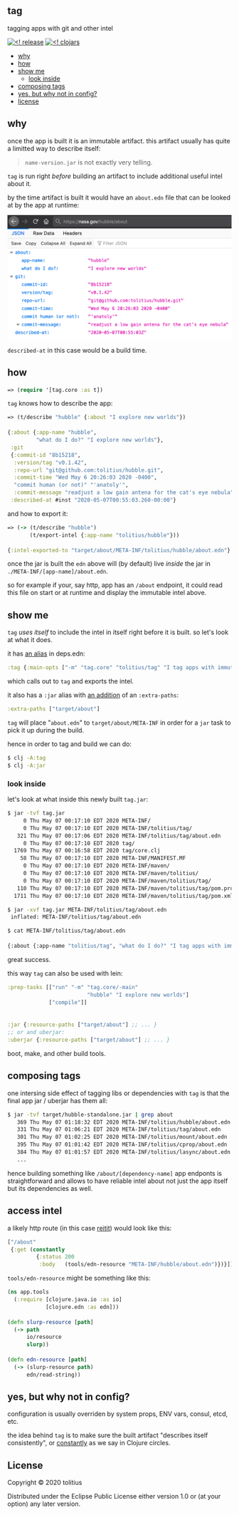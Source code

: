 ## tag

tagging apps with git and other intel

[![<! release](https://img.shields.io/badge/dynamic/json.svg?label=release&url=https%3A%2F%2Fclojars.org%2Ftolitius%2Ftag%2Flatest-version.json&query=version&colorB=blue)](https://github.com/tolitius/tag/releases)
[![<! clojars](https://img.shields.io/clojars/v/tolitius/tag.svg)](https://clojars.org/tolitius/tag)

- [why](#why)
- [how](#how)
- [show me](#show-me)
  - [look inside](#look-inside)
- [composing tags](#composing-tags)
- [yes, but why not in config?](#yes-but-why-not-in-config)
- [license](#license)

## why

once the app is built it is an immutable artifact. this artifact usually has quite a limitted way to describe itself:

> `name-version.jar` is not exactly very telling.

`tag` is run right _before_ building an artifact to include additional useful intel about it.

by the time artifact is built it would have an `about.edn` file that can be looked at by the app at runtime:

<img src="doc/img/hubble-about.png" width="600px">

`described-at` in this case would be a build time.

## how

```clojure
=> (require '[tag.core :as t])
```

`tag` knows how to describe the app:

```clojure
=> (t/describe "hubble" {:about "I explore new worlds"})

{:about {:app-name "hubble",
         "what do I do?" "I explore new worlds"},
 :git
 {:commit-id "8b15218",
  :version/tag "v0.1.42",
  :repo-url "git@github.com:tolitius/hubble.git",
  :commit-time "Wed May 6 20:26:03 2020 -0400",
  "commit human (or not)" "'anatoly'",
  :commit-message "readjust a low gain antena for the cat's eye nebula"},
 :described-at #inst "2020-05-07T00:55:03.260-00:00"}
```

and how to export it:

```clojure
=> (-> (t/describe "hubble")
       (t/export-intel {:app-name "tolitius/hubble"}))

{:intel-exported-to "target/about/META-INF/tolitius/hubble/about.edn"}
```

once the jar is built the `edn` above will (by default) live _inside_ the jar in `./META-INF/[app-name]/about.edn`.

so for example if your, say http, app has an `/about` endpoint, it could read this file on start or at runtime and display the immutable intel above.

## show me

`tag` _uses itself_ to include the intel in itself right before it is built. so let's look at what it does.

it has [an alias](https://github.com/tolitius/tag/blob/master/deps.edn#L4) in deps.edn:

```clojure
:tag {:main-opts ["-m" "tag.core" "tolitius/tag" "I tag apps with immutable intel"]}
```

which calls out to `tag` and exports the intel.

it also has a `:jar` alias with [an addition](https://github.com/tolitius/tag/blob/2bf572c5cb3fa95d1868ea2e0b2814670e21a648/deps.edn#L6) of an `:extra-paths`:

```clojure
:extra-paths ["target/about"]
```

`tag` will place "`about.edn`" to `target/about/META-INF` in order for a `jar` task to pick it up during the build.

hence in order to tag and build we can do:

```bash
$ clj -A:tag
$ clj -A:jar
```

### look inside

let's look at what inside this newly built `tag.jar`:

```bash
$ jar -tvf tag.jar
     0 Thu May 07 00:17:10 EDT 2020 META-INF/
     0 Thu May 07 00:17:10 EDT 2020 META-INF/tolitius/tag/
   321 Thu May 07 00:17:06 EDT 2020 META-INF/tolitius/tag/about.edn     ## <<< oh.. look who is here
     0 Thu May 07 00:17:10 EDT 2020 tag/
  1769 Thu May 07 00:16:58 EDT 2020 tag/core.clj
    58 Thu May 07 00:17:10 EDT 2020 META-INF/MANIFEST.MF
     0 Thu May 07 00:17:10 EDT 2020 META-INF/maven/
     0 Thu May 07 00:17:10 EDT 2020 META-INF/maven/tolitius/
     0 Thu May 07 00:17:10 EDT 2020 META-INF/maven/tolitius/tag/
   110 Thu May 07 00:17:10 EDT 2020 META-INF/maven/tolitius/tag/pom.properties
  1711 Thu May 07 00:17:10 EDT 2020 META-INF/maven/tolitius/tag/pom.xml
```

```bash
$ jar -xvf tag.jar META-INF/tolitius/tag/about.edn
 inflated: META-INF/tolitius/tag/about.edn
```

```bash
$ cat META-INF/tolitius/tag/about.edn

{:about {:app-name "tolitius/tag", "what do I do?" "I tag apps with immutable intel"}, :git {:commit-id "58df09d", :version/tag "v0.1.0", :repo-url "git@github.com:tolitius/tag.git", :commit-time "Wed May 6 23:41:33 2020 -0400", "commit human (or not)" "'Anatoly'", :commit-message "[docs]: add lein :prep-tasks example"}, :described-at #inst "2020-05-07T04:17:06.081-00:00"}
```

great success.

this way `tag` can also be used with lein:

```clojure
:prep-tasks [["run" "-m" "tag.core/-main"
                         "hubble" "I explore new worlds"]
             ["compile"]]


:jar {:resource-paths ["target/about"] ;; ... }
;; or and uberjar:
:uberjar {:resource-paths ["target/about"] ;; ... }
```

boot, make, and other build tools.

## composing tags

one intersing side effect of tagging libs or dependencies with `tag` is that the final app jar / uberjar has them all:

```bash
$ jar -tvf target/hubble-standalone.jar | grep about
   369 Thu May 07 01:18:32 EDT 2020 META-INF/tolitius/hubble/about.edn
   331 Thu May 07 01:06:21 EDT 2020 META-INF/tolitius/tag/about.edn
   301 Thu May 07 01:02:25 EDT 2020 META-INF/tolitius/mount/about.edn
   395 Thu May 07 01:01:42 EDT 2020 META-INF/tolitius/cprop/about.edn
   384 Thu May 07 01:01:57 EDT 2020 META-INF/tolitius/lasync/about.edn
   ...
```

hence building something like `/about/[dependency-name]` app endponts is straightforward and allows to have reliable intel about not just the app itself but its dependencies as well.

## access intel

a likely http route (in this case [reitit](https://github.com/metosin/reitit)) would look like this:

```clojure
["/about"
 {:get (constantly
         {:status 200
          :body   (tools/edn-resource "META-INF/hubble/about.edn")})}]]
```

`tools/edn-resource` might be something like this:

```clojure
(ns app.tools
  (:require [clojure.java.io :as io]
            [clojure.edn :as edn]))

(defn slurp-resource [path]
  (-> path
      io/resource
      slurp))

(defn edn-resource [path]
  (-> (slurp-resource path)
      edn/read-string))
```

## yes, but why not in config?

configuration is usually overriden by system props, ENV vars, consul, etcd, etc.

the idea behind `tag` is to make sure the built artifact "describes itself consistently", or [constantly](https://clojuredocs.org/clojure.core/constantly) as we say in Clojure circles.

## License

Copyright © 2020 tolitius

Distributed under the Eclipse Public License either version 1.0 or (at
your option) any later version.
